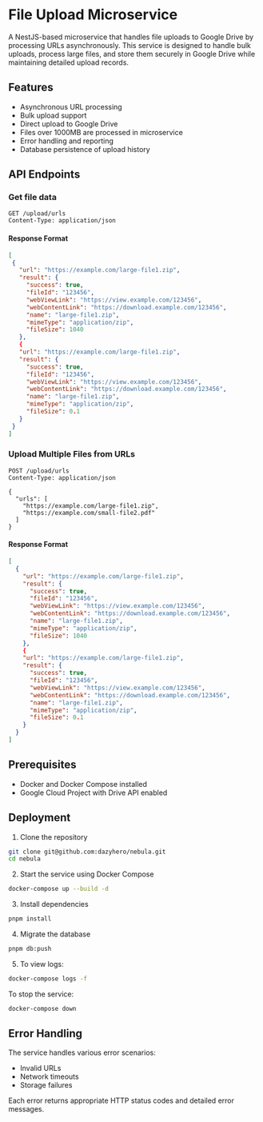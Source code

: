 # File Upload Microservice

A NestJS-based microservice that handles file uploads to Google Drive by processing URLs asynchronously. This service is designed to handle bulk uploads, process large files, and store them securely in Google Drive while maintaining detailed upload records.

## Features

- Asynchronous URL processing
- Bulk upload support
- Direct upload to Google Drive
- Files over 1000MB are processed in microservice
- Error handling and reporting
- Database persistence of upload history

## API Endpoints

### Get file data

```http
GET /upload/urls
Content-Type: application/json
```

#### Response Format

```json
[
 {
   "url": "https://example.com/large-file1.zip",
   "result": {
     "success": true,
     "fileId": "123456",
     "webViewLink": "https://view.example.com/123456",
     "webContentLink": "https://download.example.com/123456",
     "name": "large-file1.zip",
     "mimeType": "application/zip",
     "fileSize": 1040
   },
   {
   "url": "https://example.com/large-file1.zip",
   "result": {
     "success": true,
     "fileId": "123456",
     "webViewLink": "https://view.example.com/123456",
     "webContentLink": "https://download.example.com/123456",
     "name": "large-file1.zip",
     "mimeType": "application/zip",
     "fileSize": 0.1
   }
 }
]
```

### Upload Multiple Files from URLs

```http
POST /upload/urls
Content-Type: application/json

{
  "urls": [
    "https://example.com/large-file1.zip",
    "https://example.com/small-file2.pdf"
  ]
}
```

#### Response Format

```json
[
  {
    "url": "https://example.com/large-file1.zip",
    "result": {
      "success": true,
      "fileId": "123456",
      "webViewLink": "https://view.example.com/123456",
      "webContentLink": "https://download.example.com/123456",
      "name": "large-file1.zip",
      "mimeType": "application/zip",
      "fileSize": 1040
    },
    {
    "url": "https://example.com/large-file1.zip",
    "result": {
      "success": true,
      "fileId": "123456",
      "webViewLink": "https://view.example.com/123456",
      "webContentLink": "https://download.example.com/123456",
      "name": "large-file1.zip",
      "mimeType": "application/zip",
      "fileSize": 0.1
    }
  }
]
```

## Prerequisites

- Docker and Docker Compose installed
- Google Cloud Project with Drive API enabled

## Deployment

1. Clone the repository

```bash
git clone git@github.com:dazyhero/nebula.git
cd nebula
```

2. Start the service using Docker Compose

```bash
docker-compose up --build -d
```

3. Install dependencies

```bash
pnpm install
```

4. Migrate the database

```bash
pnpm db:push
```

5. To view logs:

```bash
docker-compose logs -f
```

To stop the service:

```bash
docker-compose down
```

## Error Handling

The service handles various error scenarios:

- Invalid URLs
- Network timeouts
- Storage failures

Each error returns appropriate HTTP status codes and detailed error messages.
